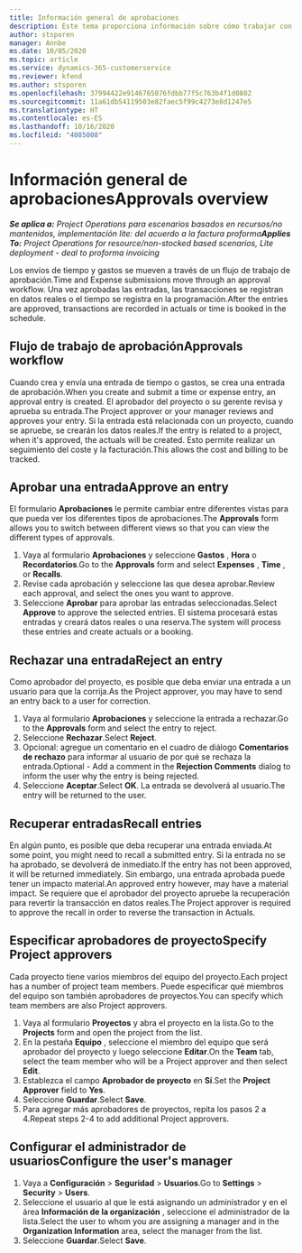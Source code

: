 ```yaml
---
title: Información general de aprobaciones
description: Este tema proporciona información sobre cómo trabajar con aprobaciones en Project Operations.
author: stsporen
manager: Annbe
ms.date: 10/05/2020
ms.topic: article
ms.service: dynamics-365-customerservice
ms.reviewer: kfend
ms.author: stsporen
ms.openlocfilehash: 37994422e9146765076fdbb77f5c763b4f1d0802
ms.sourcegitcommit: 11a61db54119503e82faec5f99c4273e8d1247e5
ms.translationtype: HT
ms.contentlocale: es-ES
ms.lasthandoff: 10/16/2020
ms.locfileid: "4085008"
---
```

# <a name="approvals-overview"></a><span data-ttu-id="7e8e5-103">Información general de aprobaciones</span><span class="sxs-lookup"><span data-stu-id="7e8e5-103">Approvals overview</span></span>

<span data-ttu-id="7e8e5-104">_**Se aplica a:** Project Operations para escenarios basados en recursos/no mantenidos, implementación lite: del acuerdo a la factura proforma_</span><span class="sxs-lookup"><span data-stu-id="7e8e5-104">_**Applies To:** Project Operations for resource/non-stocked based scenarios, Lite deployment - deal to proforma invoicing_</span></span>

<span data-ttu-id="7e8e5-105">Los envíos de tiempo y gastos se mueven a través de un flujo de trabajo de aprobación.</span><span class="sxs-lookup"><span data-stu-id="7e8e5-105">Time and Expense submissions move through an approval workflow.</span></span> <span data-ttu-id="7e8e5-106">Una vez aprobadas las entradas, las transacciones se registran en datos reales o el tiempo se registra en la programación.</span><span class="sxs-lookup"><span data-stu-id="7e8e5-106">After the entries are approved, transactions are recorded in actuals or time is booked in the schedule.</span></span>

## <a name="approvals-workflow"></a><span data-ttu-id="7e8e5-107">Flujo de trabajo de aprobación</span><span class="sxs-lookup"><span data-stu-id="7e8e5-107">Approvals workflow</span></span>
<span data-ttu-id="7e8e5-108">Cuando crea y envía una entrada de tiempo o gastos, se crea una entrada de aprobación.</span><span class="sxs-lookup"><span data-stu-id="7e8e5-108">When you create and submit a time or expense entry, an approval entry is created.</span></span> <span data-ttu-id="7e8e5-109">El aprobador del proyecto o su gerente revisa y aprueba su entrada.</span><span class="sxs-lookup"><span data-stu-id="7e8e5-109">The Project approver or your manager reviews and approves your entry.</span></span> <span data-ttu-id="7e8e5-110">Si la entrada está relacionada con un proyecto, cuando se apruebe, se crearán los datos reales.</span><span class="sxs-lookup"><span data-stu-id="7e8e5-110">If the entry is related to a project, when it's approved, the actuals will be created.</span></span> <span data-ttu-id="7e8e5-111">Esto permite realizar un seguimiento del coste y la facturación.</span><span class="sxs-lookup"><span data-stu-id="7e8e5-111">This allows the cost and billing to be tracked.</span></span> 

## <a name="approve-an-entry"></a><span data-ttu-id="7e8e5-112">Aprobar una entrada</span><span class="sxs-lookup"><span data-stu-id="7e8e5-112">Approve an entry</span></span>
<span data-ttu-id="7e8e5-113">El formulario **Aprobaciones** le permite cambiar entre diferentes vistas para que pueda ver los diferentes tipos de aprobaciones.</span><span class="sxs-lookup"><span data-stu-id="7e8e5-113">The **Approvals** form allows you to switch between different views so that you can view the different types of approvals.</span></span>
  
1. <span data-ttu-id="7e8e5-114">Vaya al formulario **Aprobaciones** y seleccione **Gastos** , **Hora** o **Recordatorios**.</span><span class="sxs-lookup"><span data-stu-id="7e8e5-114">Go to the **Approvals** form and select **Expenses** , **Time** , or **Recalls**.</span></span>
2. <span data-ttu-id="7e8e5-115">Revise cada aprobación y seleccione las que desea aprobar.</span><span class="sxs-lookup"><span data-stu-id="7e8e5-115">Review each approval, and select the ones you want to approve.</span></span>
3. <span data-ttu-id="7e8e5-116">Seleccione **Aprobar** para aprobar las entradas seleccionadas.</span><span class="sxs-lookup"><span data-stu-id="7e8e5-116">Select **Approve** to approve the selected entries.</span></span>
<span data-ttu-id="7e8e5-117">El sistema procesará estas entradas y creará datos reales o una reserva.</span><span class="sxs-lookup"><span data-stu-id="7e8e5-117">The system will process these entries and create actuals or a booking.</span></span>

## <a name="reject-an-entry"></a><span data-ttu-id="7e8e5-118">Rechazar una entrada</span><span class="sxs-lookup"><span data-stu-id="7e8e5-118">Reject an entry</span></span>
<span data-ttu-id="7e8e5-119">Como aprobador del proyecto, es posible que deba enviar una entrada a un usuario para que la corrija.</span><span class="sxs-lookup"><span data-stu-id="7e8e5-119">As the Project approver, you may have to send an entry back to a user for correction.</span></span>
  
1. <span data-ttu-id="7e8e5-120">Vaya al formulario **Aprobaciones** y seleccione la entrada a rechazar.</span><span class="sxs-lookup"><span data-stu-id="7e8e5-120">Go to the **Approvals** form and select the entry to reject.</span></span> 
2. <span data-ttu-id="7e8e5-121">Seleccione **Rechazar**.</span><span class="sxs-lookup"><span data-stu-id="7e8e5-121">Select **Reject**.</span></span>
3. <span data-ttu-id="7e8e5-122">Opcional: agregue un comentario en el cuadro de diálogo **Comentarios de rechazo** para informar al usuario de por qué se rechaza la entrada.</span><span class="sxs-lookup"><span data-stu-id="7e8e5-122">Optional - Add a comment in the **Rejection Comments** dialog to inform the user why the entry is being rejected.</span></span>
4. <span data-ttu-id="7e8e5-123">Seleccione **Aceptar**.</span><span class="sxs-lookup"><span data-stu-id="7e8e5-123">Select **OK**.</span></span> <span data-ttu-id="7e8e5-124">La entrada se devolverá al usuario.</span><span class="sxs-lookup"><span data-stu-id="7e8e5-124">The entry will be returned to the user.</span></span>
  
## <a name="recall-entries"></a><span data-ttu-id="7e8e5-125">Recuperar entradas</span><span class="sxs-lookup"><span data-stu-id="7e8e5-125">Recall entries</span></span>
<span data-ttu-id="7e8e5-126">En algún punto, es posible que deba recuperar una entrada enviada.</span><span class="sxs-lookup"><span data-stu-id="7e8e5-126">At some point, you might need to recall a submitted entry.</span></span> <span data-ttu-id="7e8e5-127">Si la entrada no se ha aprobado, se devolverá de inmediato.</span><span class="sxs-lookup"><span data-stu-id="7e8e5-127">If the entry has not been approved, it will be returned immediately.</span></span> <span data-ttu-id="7e8e5-128">Sin embargo, una entrada aprobada puede tener un impacto material.</span><span class="sxs-lookup"><span data-stu-id="7e8e5-128">An approved entry however, may have a material impact.</span></span> <span data-ttu-id="7e8e5-129">Se requiere que el aprobador del proyecto apruebe la recuperación para revertir la transacción en datos reales.</span><span class="sxs-lookup"><span data-stu-id="7e8e5-129">The Project approver is required to approve the recall in order to reverse the transaction in Actuals.</span></span>

## <a name="specify-project-approvers"></a><span data-ttu-id="7e8e5-130">Especificar aprobadores de proyecto</span><span class="sxs-lookup"><span data-stu-id="7e8e5-130">Specify Project approvers</span></span>
<span data-ttu-id="7e8e5-131">Cada proyecto tiene varios miembros del equipo del proyecto.</span><span class="sxs-lookup"><span data-stu-id="7e8e5-131">Each project has a number of project team members.</span></span> <span data-ttu-id="7e8e5-132">Puede especificar qué miembros del equipo son también aprobadores de proyectos.</span><span class="sxs-lookup"><span data-stu-id="7e8e5-132">You can specify which team members are also Project approvers.</span></span>

1. <span data-ttu-id="7e8e5-133">Vaya al formulario **Proyectos** y abra el proyecto en la lista.</span><span class="sxs-lookup"><span data-stu-id="7e8e5-133">Go to the **Projects** form and open the project from the list.</span></span>
2. <span data-ttu-id="7e8e5-134">En la pestaña **Equipo** , seleccione el miembro del equipo que será aprobador del proyecto y luego seleccione **Editar**.</span><span class="sxs-lookup"><span data-stu-id="7e8e5-134">On the **Team** tab, select the team member who will be a Project approver and then select **Edit**.</span></span>
3. <span data-ttu-id="7e8e5-135">Establezca el campo **Aprobador de proyecto** en **Sí**.</span><span class="sxs-lookup"><span data-stu-id="7e8e5-135">Set the **Project Approver** field to **Yes**.</span></span>
4. <span data-ttu-id="7e8e5-136">Seleccione **Guardar**.</span><span class="sxs-lookup"><span data-stu-id="7e8e5-136">Select **Save**.</span></span>
5. <span data-ttu-id="7e8e5-137">Para agregar más aprobadores de proyectos, repita los pasos 2 a 4.</span><span class="sxs-lookup"><span data-stu-id="7e8e5-137">Repeat steps 2-4 to add additional Project approvers.</span></span>

## <a name="configure-the-users-manager"></a><span data-ttu-id="7e8e5-138">Configurar el administrador de usuarios</span><span class="sxs-lookup"><span data-stu-id="7e8e5-138">Configure the user's manager</span></span>

1. <span data-ttu-id="7e8e5-139">Vaya a **Configuración** > **Seguridad** > **Usuarios**.</span><span class="sxs-lookup"><span data-stu-id="7e8e5-139">Go to **Settings** > **Security** > **Users**.</span></span>
2. <span data-ttu-id="7e8e5-140">Seleccione el usuario al que le está asignando un administrador y en el área **Información de la organización** , seleccione el administrador de la lista.</span><span class="sxs-lookup"><span data-stu-id="7e8e5-140">Select the user to whom you are assigning a manager and in the **Organization Information** area, select the manager from the list.</span></span> 
3. <span data-ttu-id="7e8e5-141">Seleccione **Guardar**.</span><span class="sxs-lookup"><span data-stu-id="7e8e5-141">Select **Save**.</span></span>


